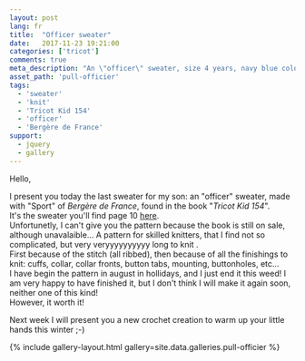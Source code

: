 ```yaml
---
layout: post
lang: fr
title:  "Officer sweater"
date:   2017-11-23 19:21:00
categories: ['tricot']
comments: true
meta_description: "An \"officer\" sweater, size 4 years, navy blue color and anchor buttons"
asset_path: 'pull-officier'
tags:
  - 'sweater'
  - 'knit'
  - 'Tricot Kid 154'
  - 'officer'
  - 'Bergère de France'
support:
  - jquery
  - gallery
---
```


Hello,

I present you today the last sweater for my son: an "officer" sweater, made with "Sport" of *Bergère de France*, found in the book "*Tricot Kid 154*".  
It's the sweater you'll find page 10 [here](http://www.woolboetiek.be/Mag154.pdf).  
Unfortunetly, I can't  give you the pattern because the book is still on sale, although unavalaible...
A pattern for skilled knitters, that I find not so complicated, but very veryyyyyyyyyy long to knit .  
First because of the stitch (all ribbed), then because of all the finishings to knit: cuffs, collar, collar fronts, button tabs, mounting, buttonholes, etc...  
I have begin the pattern in august in hollidays, and I just end it this weed!
I am very happy to have finished it, but I don't think I will make it again soon, neither one of this kind!  
However, it worth it!

Next week I will present you a new crochet creation to warm up your little hands this winter ;-)

{% include gallery-layout.html gallery=site.data.galleries.pull-officier %}

